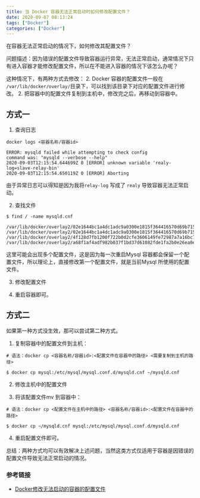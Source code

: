 ```yaml
---
title: 当 Docker 容器无法正常启动时如何修改配置文件？
date: 2020-09-07 08:13:24
tags: ["Docker"]
categories: ["Docker"]
---
```


在容器无法正常启动的情况下，如何修改其配置文件？

<!-- more -->

问题描述：因为错误的配置文件导致容器运行异常，无法正常启动，通常情况下只有进入容器才能修改配置文件，所以在不能进入容器的情况下该怎么办呢？

这种情况下，有两种方式去修改：
2. Docker 容器的配置文件一般在 `/var/lib/docker/overlay/`目录下，可以找到该目录下对应的配置文件进行修改。
2. 把容器中的配置文件复制到主机中，修改完之后，再移动到容器中。

## 方式一

1. 查询日志
```
docker logs <容器名称/容器id>

ERROR: mysqld failed while attempting to check config
command was: "mysqld --verbose --help"
2020-09-03T12:15:54.644699Z 0 [ERROR] unknown variable 'realy-log=slave-relay-bin'
2020-09-03T12:15:54.650119Z 0 [ERROR] Aborting
```
由于异常日志可以得知是因为我将`relay-log` 写成了 `realy` 导致容器无法正常启动。

2. 查找文件
```
$ find / -name mysqld.cnf

/var/lib/docker/overlay2/02e1644bc1a4dc1adc9a0300e1815f364416570d69b715fb3b7de0a06cf0c495/diff/etc/mysql/mysql.conf.d/mysqld.cnf
/var/lib/docker/overlay2/02e1644bc1a4dc1adc9a0300e1815f364416570d69b715fb3b7de0a06cf0c495/merged/etc/mysql/mysql.conf.d/mysqld.cnf
/var/lib/docker/overlay2/4f128d7fb1200f722b0d2cfe3606149fe72987a7a16bc78551a2b1fe6c6c6572/diff/etc/mysql/mysql.conf.d/mysqld.cnf
/var/lib/docker/overlay2/a68f1af4adf982b037f1bd37d61082fde1fa2b0e26ea0e2fe146edcb69b198ea/diff/etc/mysql/mysql.conf.d/mysqld.cnf
```
这里可能会出现多个配置文件，这是因为每一次重启Mysql 容器都会保留一个配置文件，所以理论上，直接修改第一个配置文件，就是当前Mysql 所使用的配置文件。

3. 修改配置文件

4. 重启容器即可。

## 方式二
如果第一种方式没生效，那可以尝试第二种方式。

1. 复制容器中的配置文件到主机：
```
# 语法：docker cp <容器名称/容器id>:<配置文件在容器中的路径> <需要复制到主机的路径>

$ docker cp mysql:/etc/mysql/mysql.conf.d/mysqld.cnf ~/mysqld.cnf
```

2. 修改主机中的配置文件

3. 将该配置文件mv 到容器中：
```
# 语法：docker cp <配置文件在主机中的路径> <容器名称/容器id>:<配置文件在容器中的路径>

$ docker cp ~/mysqld.cnf mysql:/etc/mysql/mysql.conf.d/mysqld.cnf  
```
4. 重启配置文件即可。

总结：两种方式均可以有效解决上述问题，当然这类方式仅适用于容器是因错误的配置文件导致无法正常启动的情况。

### 参考链接
* [Docker修改无法启动的容器的配置文件](https://blog.csdn.net/LinHenk/article/details/88111616)
